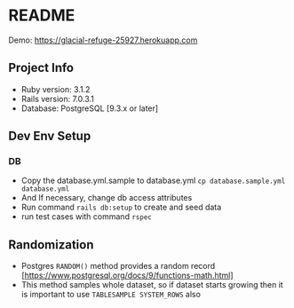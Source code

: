 # README

Demo: https://glacial-refuge-25927.herokuapp.com

## Project Info
* Ruby version: 3.1.2
* Rails version: 7.0.3.1
* Database: PostgreSQL [9.3.x or later]

## Dev Env Setup
### DB
- Copy the database.yml.sample to database.yml `cp database.sample.yml database.yml`
- And If necessary, change db access attributes
- Run command `rails db:setup` to create and seed data
- run test cases with command `rspec`

## Randomization
- Postgres `RANDOM()` method provides a random record [https://www.postgresql.org/docs/9/functions-math.html]
- This method samples whole dataset, so if dataset starts growing then it is important to use `TABLESAMPLE SYSTEM_ROWS` also
